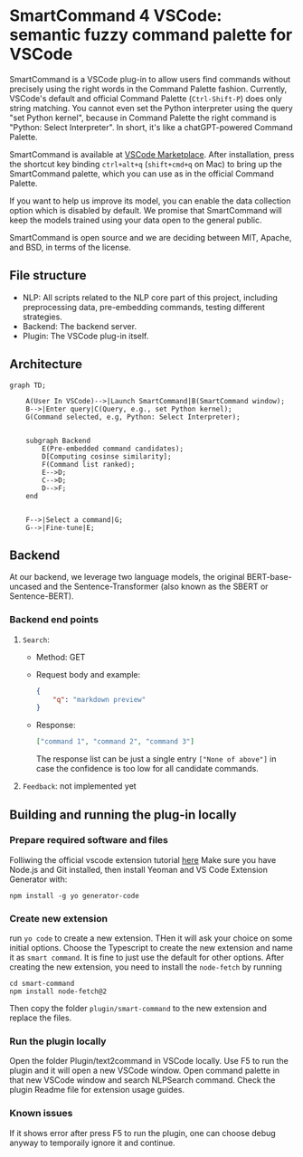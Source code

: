 # SmartCommand 4 VSCode: semantic fuzzy command palette for VSCode

SmartCommand is a VSCode plug-in to allow users find commands without precisely using the right words in the Command Palette fashion. 
Currently, VSCode's default and official Command Palette (`Ctrl-Shift-P`) does only string matching. 
You cannot even set the Python interpreter using the query "set Python kernel", because in Command Palette the right command is "Python: Select Interpreter". 
In short, it's like a chatGPT-powered Command Palette. 

SmartCommand is available at [VSCode Marketplace](https://marketplace.visualstudio.com/items?itemName=SigmaWe.smart-command). 
After installation, press the shortcut key binding `ctrl+alt+q` (`shift+cmd+q` on Mac) to bring up the SmartCommand palette, which you can use as in the official Command Palette. 

If you want to help us improve its model, you can enable the data collection option which is disabled by default. 
We promise that SmartCommand will keep the models trained using your data open to the general public. 

SmartCommand is open source and we are deciding between MIT, Apache, and BSD, in terms of the license.

## File structure
* NLP: All scripts related to the NLP core part of this project, including preprocessing data, pre-embedding commands, testing different strategies. 
* Backend: The backend server. 
* Plugin: The VSCode plug-in itself. 

## Architecture

```mermaid
graph TD;

    A(User In VSCode)-->|Launch SmartCommand|B(SmartCommand window); 
    B-->|Enter query|C(Query, e.g., set Python kernel);
    G(Command selected, e.g, Python: Select Interpreter);


    subgraph Backend
        E(Pre-embedded command candidates);
        D[Computing cosinse similarity];
        F(Command list ranked);
        E-->D;
        C-->D;
        D-->F;
    end


    F-->|Select a command|G;
    G-->|Fine-tune|E;

```

## Backend

At our backend, we leverage two language models, the original BERT-base-uncased and the Sentence-Transformer (also known as the SBERT or Sentence-BERT). 

### Backend end points

1. `Search`: 
    * Method: GET
    * Request body and example: 
        ```json
        {
            "q": "markdown preview"
        }
        ```
    * Response: 
        ```json
        ["command 1", "command 2", "command 3"]
        ```

        The response list can be just a single entry `["None of above"]` in case the confidence is too low for all candidate commands.
2. `Feedback`: not implemented yet


## Building and running the plug-in locally

### Prepare required software and files

Folliwing the official vscode extension tutorial [here](https://code.visualstudio.com/api/get-started/your-first-extension)
Make sure you have Node.js and Git installed, then install Yeoman and VS Code Extension Generator with:

`npm install -g yo generator-code`

### Create new extension

run `yo code` to create a new extension. THen it will ask your choice on some initial options. Choose the Typescript to create the new extension and name it as `smart command`. It is fine to just use the default for other options.
After creating the new extension, you need to install the `node-fetch` by running 
```
cd smart-command
npm install node-fetch@2
```
Then copy the folder `plugin/smart-command` to the new extension and replace the files.

### Run the plugin locally

Open the folder Plugin/text2command in VSCode locally. Use F5 to run the plugin and it will open a new VSCode window. Open command palette in that new VSCode window and search NLPSearch command. Check the plugin Readme file for extension usage guides.

### Known issues

If it shows error after press F5 to run the plugin, one can choose debug anyway to temporaily ignore it and continue.
